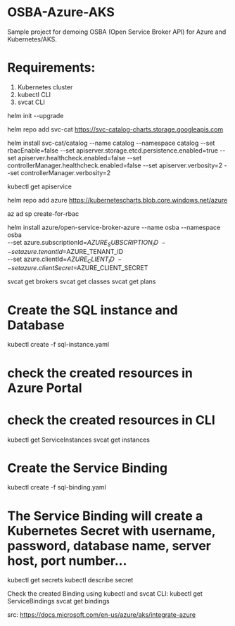 # OSBA-Azure-AKS
Sample project for demoing OSBA (Open Service Broker API) for Azure and Kubernetes/AKS.


# Requirements:
1) Kubernetes cluster
2) kubectl CLI
3) svcat CLI


helm init --upgrade


helm repo add svc-cat https://svc-catalog-charts.storage.googleapis.com


helm install svc-cat/catalog --name catalog --namespace catalog --set rbacEnable=false --set apiserver.storage.etcd.persistence.enabled=true --set apiserver.healthcheck.enabled=false --set controllerManager.healthcheck.enabled=false --set apiserver.verbosity=2 --set controllerManager.verbosity=2


kubectl get apiservice


helm repo add azure https://kubernetescharts.blob.core.windows.net/azure


az ad sp create-for-rbac


helm install azure/open-service-broker-azure --name osba --namespace osba \
    --set azure.subscriptionId=$AZURE_SUBSCRIPTION_ID \
    --set azure.tenantId=$AZURE_TENANT_ID \
    --set azure.clientId=$AZURE_CLIENT_ID \
    --set azure.clientSecret=$AZURE_CLIENT_SECRET


svcat get brokers
svcat get classes
svcat get plans

# Create the SQL instance and Database
kubectl create -f sql-instance.yaml

# check the created resources in Azure Portal
# check the created resources in CLI
kubectl get ServiceInstances
svcat get instances

# Create the Service Binding
kubectl create -f sql-binding.yaml

# The Service Binding will create a Kubernetes Secret with username, password, database name, server host, port number...
kubectl get secrets
kubectl describe secret <secret-name>

Check the created Binding using kubectl and svcat CLI:
kubectl get ServiceBindings
svcat get bindings


src: https://docs.microsoft.com/en-us/azure/aks/integrate-azure